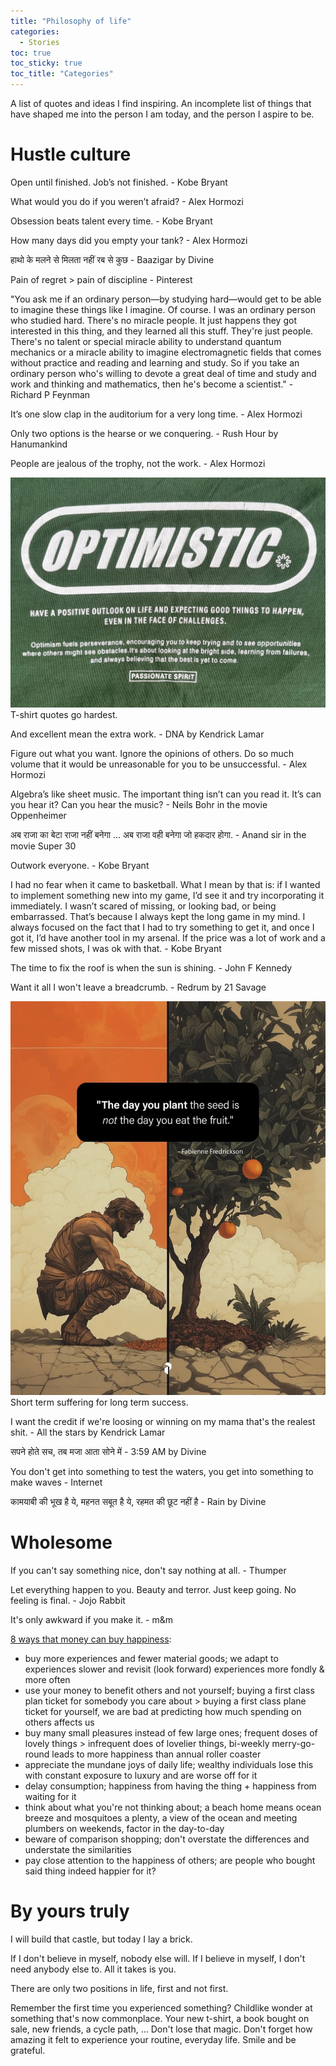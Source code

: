 ```yaml
---
title: "Philosophy of life"
categories:
  - Stories 
toc: true
toc_sticky: true
toc_title: "Categories"
---
```


A list of quotes and ideas I find inspiring. An incomplete list of things that have shaped me into the person I am today, and the person I aspire to be. 

# Hustle culture

Open until finished. Job’s not finished. - Kobe Bryant 

What would you do if you weren’t afraid? - Alex Hormozi

Obsession beats talent every time. - Kobe Bryant 

How many days did you empty your tank? - Alex Hormozi 

हाथो के मलने से मिलता नहीं रब से कुछ - Baazigar by Divine

Pain of regret > pain of discipline - Pinterest 

"You ask me if an ordinary person—by studying hard—would get to be able to imagine these things like I imagine. Of course. I was an ordinary person who studied hard. There's no miracle people. It just happens they got interested in this thing, and they learned all this stuff. They're just people. There's no talent or special miracle ability to understand quantum mechanics or a miracle ability to imagine electromagnetic fields that comes without practice and reading and learning and study. So if you take an ordinary person who's willing to devote a great deal of time and study and work and thinking and mathematics, then he's become a scientist." - Richard P Feynman 

It’s one slow clap in the auditorium for a very long time. - Alex Hormozi

Only two options is the hearse or we conquering. - Rush Hour by Hanumankind 

People are jealous of the trophy, not the work. - Alex Hormozi 

![Optimism](/assets/img/motivation/optimism.jpeg)
T-shirt quotes go hardest. 

And excellent mean the extra work. - DNA by Kendrick Lamar

Figure out what you want. Ignore the opinions of others. Do so much volume that it would be unreasonable for you to be unsuccessful. - Alex Hormozi 

Algebra’s like sheet music. The important thing isn’t can you read it. It’s can you hear it? Can you hear the music? - Neils Bohr in the movie Oppenheimer 

अब राजा का बेटा राजा नहीं बनेगा ... अब राजा वही बनेगा जो हकदार होगा. - Anand sir in the movie Super 30

Outwork everyone. - Kobe Bryant 

I had no fear when it came to basketball. What I mean by that is:  if I wanted to implement something new into my game, I’d see it and try incorporating it immediately. I wasn’t scared of missing, or looking bad, or being embarrassed. That’s because I always kept the long game in my mind. I always focused on the fact that I had to try something to get it, and once I got it, I’d have another tool in my arsenal. If the price was a lot of work and a few missed shots, I was ok with that. - Kobe Bryant 

The time to fix the roof is when the sun is shining. - John F Kennedy

Want it all I won't leave a breadcrumb. - Redrum by 21 Savage

![Short term suffering for long term success](/assets/img/motivation/longterm.jpg)
Short term suffering for long term success. 

I want the credit if we're loosing or winning on my mama that's the realest shit. - All the stars by Kendrick Lamar 

सपने होते सच, तब मजा आता सोने में - 3:59 AM by Divine 

You don't get into something to test the waters, you get into something to make waves - Internet 

कामयाबी की भूख है ये, महनत सबूत है ये, रहमत की छूट नहीं है - Rain by Divine

# Wholesome

If you can't say something nice, don't say nothing at all. - Thumper 

Let everything happen to you. Beauty and terror. Just keep going. No feeling is final. - Jojo Rabbit 

It's only awkward if you make it. - m&m 

[8 ways that money can buy happiness](https://scholar.harvard.edu/files/danielgilbert/files/if-money-doesnt-make-you-happy.nov-12-20101.pdf): 

- buy more experiences and fewer material goods; we adapt to experiences slower and revisit (look forward) experiences more fondly & more often
- use your money to benefit others and not yourself; buying a first class plan ticket for somebody you care about > buying a first class plane ticket for yourself, we are bad at predicting how much spending on others affects us  
- buy many small pleasures instead of few large ones; frequent doses of lovely things > infrequent does of lovelier things, bi-weekly merry-go-round leads to more happiness than annual roller coaster
- appreciate the mundane joys of daily life; wealthy individuals lose this with constant exposure to luxury and are worse off for it
- delay consumption; happiness from having the thing + happiness from waiting for it
- think about what you're not thinking about; a beach home means ocean breeze and mosquitoes a plenty, a view of the ocean and meeting plumbers on weekends, factor in the day-to-day 
- beware of comparison shopping; don't overstate the differences and understate the similarities
- pay close attention to the happiness of others; are people who bought said thing indeed happier for it?

# By yours truly 

I will build that castle, but today I lay a brick. 

If I don't believe in myself, nobody else will. If I believe in myself, I don't need anybody else to. All it takes is you. 

There are only two positions in life, first and not first. 

Remember the first time you experienced something? Childlike wonder at something that's now commonplace. Your new t-shirt, a book bought on sale, new friends, a cycle path, ... Don't lose that magic. Don't forget how amazing it felt to experience your routine, everyday life. Smile and be grateful.  

   

   